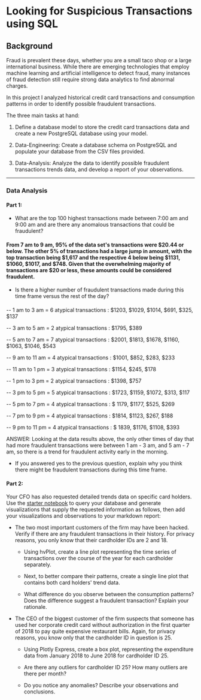 # Looking for Suspicious Transactions using SQL

## Background

Fraud is prevalent these days, whether you are a small taco shop or a large international business. While there are emerging technologies that employ machine learning and artificial intelligence to detect fraud, many instances of fraud detection still require strong data analytics to find abnormal charges.

In this project I analyzed historical credit card transactions and consumption patterns in order to identify possible fraudulent transactions.

The three main tasks at hand: 

1) Define a database model to store the credit card transactions data and create a new PostgreSQL database using your model.

2) Data-Engineering: Create a database schema on PostgreSQL and populate your  database from the CSV files provided.

3. Data-Analysis: Analyze the data to identify possible fraudulent transactions trends data, and develop a report of your observations.

---

### Data Analysis
#### Part 1:

  * What are the top 100 highest transactions made between 7:00 am and 9:00 am and are there any anomalous transactions that could be fraudulent? <brk>
####  From 7 am to 9 am, 95% of the data set's transactions were $20.44 or below. The other 5% of transactions had a large jump in amount, with the top transaction being $1,617 and the respective 4 below being $1131, $1060, $1017, and $748. Given that the overwhelming majority of transactions are $20 or less, these amounts could be considered fraudulent.

  * Is there a higher number of fraudulent transactions made during this time frame versus the rest of the day?
 #### 
-- 1 am to 3 am = 6 atypical transactions : $1203, $1029, $1014, $691, $325, $137

-- 3 am to 5 am = 2 atypical transactions : $1795, $389

-- 5 am to 7 am = 7 atypical transactions : $2001, $1813, $1678, $1160, $1063, $1046, $543

-- 9 am to 11 am = 4 atypical transactions : $1001, $852, $283, $233

-- 11 am to 1 pm = 3 atypical transactions : $1154, $245, $178

-- 1 pm to 3 pm = 2 atypical transactions : $1398, $757

-- 3 pm to 5 pm = 5 atypical transactions : $1723, $1159, $1072, $313, $117

-- 5 pm to 7 pm = 4 atypical transactions : $ 1179, $1177, $525, $269

-- 7 pm to 9 pm = 4 atypical transactions : $1814, $1123, $267, $188

-- 9 pm to 11 pm = 4 atypical transactions : $ 1839, $1176, $1108, $393

ANSWER: Looking at the data results above, the only other times of day that had more fraudulent transactions were between 1 am - 3 am, and 5 am - 7 am, so there is a trend for fraudulent activity early in the morning.

  * If you answered yes to the previous question, explain why you think there might be fraudulent transactions during this time frame.

#### Part 2:

Your CFO has also requested detailed trends data on specific card holders. Use the [starter notebook](Starter_Files/challenge.ipynb) to query your database and generate visualizations that supply the requested information as follows, then add your visualizations and observations to your markdown report:      

* The two most important customers of the firm may have been hacked. Verify if there are any fraudulent transactions in their history. For privacy reasons, you only know that their cardholder IDs are 2 and 18.

  * Using hvPlot, create a line plot representing the time series of transactions over the course of the year for each cardholder separately. 
  
  * Next, to better compare their patterns, create a single line plot that contains both card holders' trend data.  

  * What difference do you observe between the consumption patterns? Does the difference suggest a fraudulent transaction? Explain your rationale.

* The CEO of the biggest customer of the firm suspects that someone has used her corporate credit card without authorization in the first quarter of 2018 to pay quite expensive restaurant bills. Again, for privacy reasons, you know only that the cardholder ID in question is 25.

  * Using Plotly Express, create a box plot, representing the expenditure data from January 2018 to June 2018 for cardholder ID 25.
  
  * Are there any outliers for cardholder ID 25? How many outliers are there per month?

  * Do you notice any anomalies? Describe your observations and conclusions.
